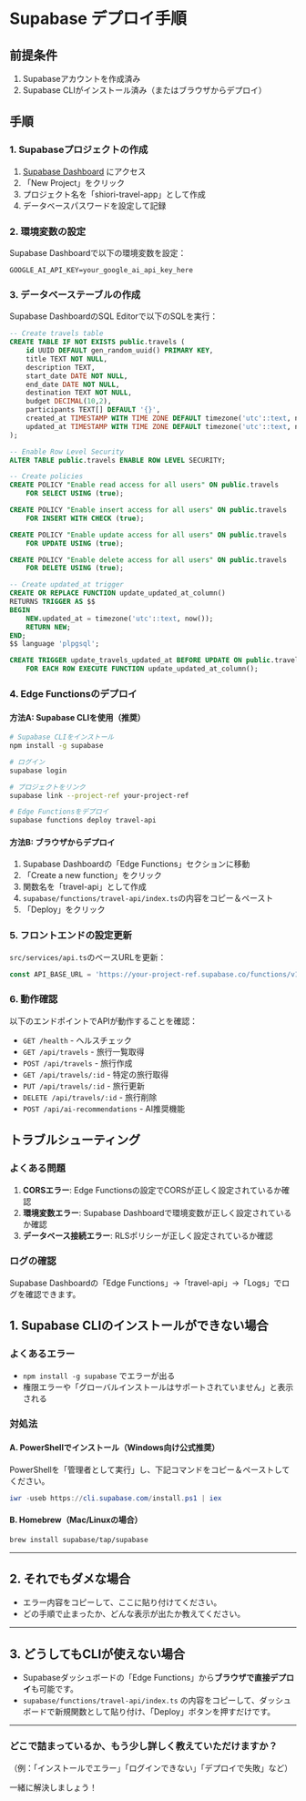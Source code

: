 # Supabase デプロイ手順

## 前提条件

1. Supabaseアカウントを作成済み
2. Supabase CLIがインストール済み（またはブラウザからデプロイ）

## 手順

### 1. Supabaseプロジェクトの作成

1. [Supabase Dashboard](https://supabase.com/dashboard) にアクセス
2. 「New Project」をクリック
3. プロジェクト名を「shiori-travel-app」として作成
4. データベースパスワードを設定して記録

### 2. 環境変数の設定

Supabase Dashboardで以下の環境変数を設定：

```
GOOGLE_AI_API_KEY=your_google_ai_api_key_here
```

### 3. データベーステーブルの作成

Supabase DashboardのSQL Editorで以下のSQLを実行：

```sql
-- Create travels table
CREATE TABLE IF NOT EXISTS public.travels (
    id UUID DEFAULT gen_random_uuid() PRIMARY KEY,
    title TEXT NOT NULL,
    description TEXT,
    start_date DATE NOT NULL,
    end_date DATE NOT NULL,
    destination TEXT NOT NULL,
    budget DECIMAL(10,2),
    participants TEXT[] DEFAULT '{}',
    created_at TIMESTAMP WITH TIME ZONE DEFAULT timezone('utc'::text, now()) NOT NULL,
    updated_at TIMESTAMP WITH TIME ZONE DEFAULT timezone('utc'::text, now()) NOT NULL
);

-- Enable Row Level Security
ALTER TABLE public.travels ENABLE ROW LEVEL SECURITY;

-- Create policies
CREATE POLICY "Enable read access for all users" ON public.travels
    FOR SELECT USING (true);

CREATE POLICY "Enable insert access for all users" ON public.travels
    FOR INSERT WITH CHECK (true);

CREATE POLICY "Enable update access for all users" ON public.travels
    FOR UPDATE USING (true);

CREATE POLICY "Enable delete access for all users" ON public.travels
    FOR DELETE USING (true);

-- Create updated_at trigger
CREATE OR REPLACE FUNCTION update_updated_at_column()
RETURNS TRIGGER AS $$
BEGIN
    NEW.updated_at = timezone('utc'::text, now());
    RETURN NEW;
END;
$$ language 'plpgsql';

CREATE TRIGGER update_travels_updated_at BEFORE UPDATE ON public.travels
    FOR EACH ROW EXECUTE FUNCTION update_updated_at_column();
```

### 4. Edge Functionsのデプロイ

#### 方法A: Supabase CLIを使用（推奨）

```bash
# Supabase CLIをインストール
npm install -g supabase

# ログイン
supabase login

# プロジェクトをリンク
supabase link --project-ref your-project-ref

# Edge Functionsをデプロイ
supabase functions deploy travel-api
```

#### 方法B: ブラウザからデプロイ

1. Supabase Dashboardの「Edge Functions」セクションに移動
2. 「Create a new function」をクリック
3. 関数名を「travel-api」として作成
4. `supabase/functions/travel-api/index.ts`の内容をコピー＆ペースト
5. 「Deploy」をクリック

### 5. フロントエンドの設定更新

`src/services/api.ts`のベースURLを更新：

```typescript
const API_BASE_URL = 'https://your-project-ref.supabase.co/functions/v1/travel-api';
```

### 6. 動作確認

以下のエンドポイントでAPIが動作することを確認：

- `GET /health` - ヘルスチェック
- `GET /api/travels` - 旅行一覧取得
- `POST /api/travels` - 旅行作成
- `GET /api/travels/:id` - 特定の旅行取得
- `PUT /api/travels/:id` - 旅行更新
- `DELETE /api/travels/:id` - 旅行削除
- `POST /api/ai-recommendations` - AI推奨機能

## トラブルシューティング

### よくある問題

1. **CORSエラー**: Edge Functionsの設定でCORSが正しく設定されているか確認
2. **環境変数エラー**: Supabase Dashboardで環境変数が正しく設定されているか確認
3. **データベース接続エラー**: RLSポリシーが正しく設定されているか確認

### ログの確認

Supabase Dashboardの「Edge Functions」→「travel-api」→「Logs」でログを確認できます。 

## 1. Supabase CLIのインストールができない場合

### よくあるエラー
- `npm install -g supabase` でエラーが出る
- 権限エラーや「グローバルインストールはサポートされていません」と表示される

### 対処法
#### A. PowerShellでインストール（Windows向け公式推奨）
PowerShellを「管理者として実行」し、下記コマンドをコピー＆ペーストしてください。

```powershell
iwr -useb https://cli.supabase.com/install.ps1 | iex
```

#### B. Homebrew（Mac/Linuxの場合）
```bash
brew install supabase/tap/supabase
```

---

## 2. それでもダメな場合

- エラー内容をコピーして、ここに貼り付けてください。
- どの手順で止まったか、どんな表示が出たか教えてください。

---

## 3. どうしてもCLIが使えない場合

- Supabaseダッシュボードの「Edge Functions」から**ブラウザで直接デプロイ**も可能です。
- `supabase/functions/travel-api/index.ts` の内容をコピーして、ダッシュボードで新規関数として貼り付け、「Deploy」ボタンを押すだけです。

---

### どこで詰まっているか、もう少し詳しく教えていただけますか？  
（例：「インストールでエラー」「ログインできない」「デプロイで失敗」など）

一緒に解決しましょう！ 